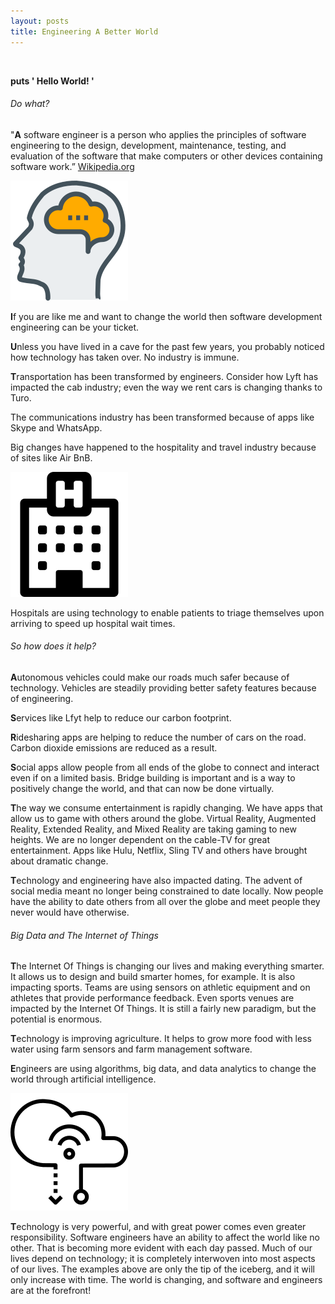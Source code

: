 ```yaml
---
layout: posts
title: Engineering A Better World
---
```

<p class="w3-center w3-opacity-max w3-padding-large">
<img class="fas fa-sitemap fa-5x w3-padding-special">
<img class="fas fa-terminal fa-5x w3-padding-special">
<img class="fas fa-globe fa-5x w3-padding-special">
</p>
<p class="w3-center w3-wide w3-opacity-max w3-large"><b>puts  ' Hello World! '</b></p>
<div class="w3-row-padding">



  <div class="w3-half">
<h6 class="w3-wide w3-center w3-opacity">Do what?</h6>
<p class="center">"<b><span class="w3-xxlarge">A</span></b> software engineer is a person who applies the principles of software engineering to the design, development, maintenance, testing, and evaluation of the software that make computers or other devices containing software work.”
<a href="https://en.wikipedia.org/wiki/Software_engineer" class="w3-text-cyan">Wikipedia.org</a>
</p>

<p class="w3-center w3-opacity">
<img class="w3-center" src="/assets/SVG/head-brains.svg">
</p>

<p>
<b><span class="w3-xxlarge">I</span></b>f you are like me and want to change the world then software development engineering can be your ticket.
</p>

<b><span class="w3-xxlarge">U</span></b>nless you have lived in a cave for the past few years, you probably noticed how technology has taken over. No industry is immune.


<b><span class="w3-xxlarge">T</span></b>ransportation has been transformed by engineers. Consider how Lyft has impacted the cab industry; even the way we rent cars is changing thanks to Turo. 

The communications industry has been transformed because of apps like Skype and WhatsApp.

Big changes have happened to the hospitality and travel industry because of sites like Air BnB.


<p class="w3-center">
<img class="w3-center w3-opacity" src="/assets/SVG/hospital-o.svg">
</p>

<p>
 Hospitals are using technology to enable patients to triage themselves upon arriving to speed up hospital wait times. 
</p>
  <h6 class="w3-wide w3-center w3-opacity">So how does it help?</h6>

<b><span class="w3-xxlarge">A</span></b>utonomous vehicles could make our roads much safer because of technology.  Vehicles are steadily providing better safety features because of engineering.


<b><span class="special-text">S</span></b>ervices like Lfyt help to reduce our carbon footprint.


<b><span class="special-text">R</span></b>idesharing apps are helping to reduce the number of cars on the road. Carbon dioxide emissions are reduced as a result. 

<p>
<b><span class="w3-xxlarge">S</span></b>ocial apps allow people from all ends of the globe to connect and interact even if on a limited basis. Bridge building is important and is a way to positively change the world, and that can now be done virtually.  
</p>



<p>
<b><span class="w3-xxlarge">T</span></b>he way we consume entertainment is rapidly changing. We have apps that allow us to game with others around the globe. Virtual Reality, Augmented Reality, Extended Reality, and Mixed Reality are taking gaming to new heights. We are no longer dependent on the cable-TV for great entertainment. Apps like Hulu, Netflix, Sling TV and others have brought about dramatic change. 
</p>
<p>
<b><span class="w3-xxlarge">T</span></b>echnology and engineering have also impacted dating. The advent of social media meant no longer being constrained to date locally. Now people have the ability to date others from all over the globe and meet people they never would have otherwise. 
</p>
  </div>

  <div class="w3-half">
  <h6 class="w3-wide w3-center w3-opacity">Big Data and The Internet of Things</h6>

<p>
<b><span class="w3-xxlarge">T</span></b>he Internet Of Things is changing our lives and making everything smarter.  It allows us to design and build smarter homes, for example.  It is also impacting sports. Teams are using sensors on athletic equipment and on athletes that provide performance feedback. Even sports venues are impacted by the Internet Of Things. It is still a fairly new paradigm, but the potential is enormous. 
</p>
<p>
<b><span class="w3-xxlarge">T</span></b>echnology is improving agriculture. It helps to grow more food with less water using farm sensors and farm management software. 
</p>
<p>
<b><span class="w3-xxlarge">E</span></b>ngineers are using algorithms, big data, and data analytics to change the world through artificial intelligence.
</p>

<p class="w3-center">
<img class="w3-center w3-opacity" src="/assets/SVG/cloud-computing.svg">
</p>

<p>
<b><span class="w3-xxlarge">T</span></b>echnology is very powerful, and with great power comes even greater responsibility. Software engineers have an ability to affect the world like no other. That is becoming more evident with each day passed. Much of our lives depend on technology; it is completely interwoven into most aspects of our lives. The examples above are only the tip of the iceberg, and it will only increase with time. The world is changing, and software and engineers are at the forefront!
</p>
  </div>
</div>
